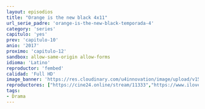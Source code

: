 ```yaml
---
layout: episodios
title: "Orange is the new black 4x11"
url_serie_padre: 'orange-is-the-new-black-temporada-4'
category: 'series'
capitulo: 'yes'
prev: 'capitulo-10'
anio: '2017'
proximo: 'capitulo-12'
sandbox: allow-same-origin allow-forms
idioma: 'Latino'
reproductor: 'fembed'
calidad: 'Full HD'
image_banner: 'https://res.cloudinary.com/u4innovation/image/upload/v1565152608/maxresdefault-min_vy9nnj.jpg'
reproductores: ["https://cine24.online/stream/11333","https://www.ilovefembed.best/v/d2g7zuxq2ln8z8r"]
tags:
- Drama
---
```











